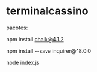 # terminalcassino

pacotes:

npm install chalk@4.1.2 

npm install --save inquirer@^8.0.0

node index.js
